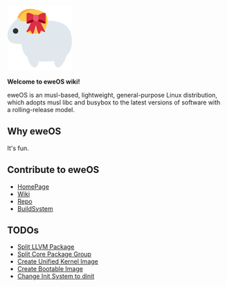 <img src="/uploads/logo.png" alt="eweOS Logo" width="150"/>

**Welcome to eweOS wiki!**

eweOS is an musl-based, lightweight, general-purpose Linux distribution, which adopts musl libc and busybox to the latest versions of software with a rolling-release model.

## Why eweOS

It's fun.

## Contribute to eweOS

* [HomePage](https://os.ewe.moe)
* [Wiki](https://os-wiki.ewe.moe)
* [Repo](https://os-repo.ewe.moe)
* [BuildSystem](https://os-build.ewe.moe)

## TODOs

- [Split LLVM Package](/todos/llvm-split)
- [Split Core Package Group](/todos/core-split)
- [Create Unified Kernel Image](/todos/uni-kernel-image)
- [Create Bootable Image](/todos/bootable-image)
- [Change Init System to dinit](/todos/move-to-dinit)